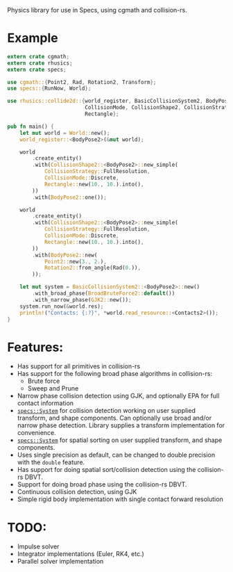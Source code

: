 Physics library for use in Specs, using cgmath and collision-rs.

# Example

```rust
extern crate cgmath;
extern crate rhusics;
extern crate specs;

use cgmath::{Point2, Rad, Rotation2, Transform};
use specs::{RunNow, World};

use rhusics::collide2d::{world_register, BasicCollisionSystem2, BodyPose2, BroadBruteForce2,
                         CollisionMode, CollisionShape2, CollisionStrategy, Contacts2, GJK2,
                         Rectangle};

pub fn main() {
    let mut world = World::new();
    world_register::<BodyPose2>(&mut world);

    world
        .create_entity()
        .with(CollisionShape2::<BodyPose2>::new_simple(
            CollisionStrategy::FullResolution,
            CollisionMode::Discrete,
            Rectangle::new(10., 10.).into(),
        ))
        .with(BodyPose2::one());

    world
        .create_entity()
        .with(CollisionShape2::<BodyPose2>::new_simple(
            CollisionStrategy::FullResolution,
            CollisionMode::Discrete,
            Rectangle::new(10., 10.).into(),
        ))
        .with(BodyPose2::new(
            Point2::new(3., 2.),
            Rotation2::from_angle(Rad(0.)),
        ));

    let mut system = BasicCollisionSystem2::<BodyPose2>::new()
        .with_broad_phase(BroadBruteForce2::default())
        .with_narrow_phase(GJK2::new());
    system.run_now(&world.res);
    println!("Contacts: {:?}", *world.read_resource::<Contacts2>());
}
```

# Features:

* Has support for all primitives in collision-rs
* Has support for the following broad phase algorithms in collision-rs:
  * Brute force
  * Sweep and Prune
* Narrow phase collision detection using GJK, and optionally EPA for full contact information
* [`specs::System`](https://docs.rs/specs/0.9.5/specs/trait.System.html) for collision
  detection working on user supplied transform, and shape components.
  Can optionally use broad and/or narrow phase detection.
  Library supplies a transform implementation for convenience.
* [`specs::System`](https://docs.rs/specs/0.9.5/specs/trait.System.html) for spatial
  sorting on user supplied transform, and shape components.
* Uses single precision as default, can be changed to double precision with the `double`
  feature.
* Has support for doing spatial sort/collision detection using the collision-rs DBVT.
* Support for doing broad phase using the collision-rs DBVT.
* Continuous collision detection, using GJK
* Simple rigid body implementation with single contact forward resolution

# TODO:

* Impulse solver
* Integrator implementations (Euler, RK4, etc.) 
* Parallel solver implementation
